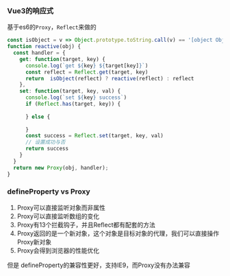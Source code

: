 ### Vue3的响应式
基于es6的`Proxy`，`Reflect`来做的
```js
const isObject = v => Object.prototype.toString.call(v) == '[object Object]'
function reactive(obj) {
  const handler = {
    get: function(target, key) {
      console.log(`get ${key} ${target[key]}`)
      const reflect = Reflect.get(target, key)
      return  isObject(reflect) ? reactive(reflect) : reflect
    },
    set: function(target, key, val) {
      console.log(`set ${key} success`)
      if (Reflect.has(target, key)) {
          
      } else {
      
      }
      const success = Reflect.set(target, key, val)
      // 设置成功与否
      return success 
    }
  }
  return new Proxy(obj, handler);
}
```
### defineProperty vs Proxy
1. Proxy可以直接监听对象而非属性
2. Proxy可以直接监听数组的变化
3. Proxy有13个拦截钩子，并且Reflect都有配套的方法
4. Proxy返回的是一个新对象，这个对象是目标对象的代理，我们可以直接操作Proxy新对象
5. Proxy会得到浏览器的性能优化

但是 defineProperty的兼容性更好，支持IE9，而Proxy没有办法兼容



